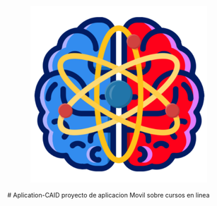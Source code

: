 <h3 align="center">
  <img src="https://github.com/JACKZON-DEVELOPER/Aplication-CAID/blob/master/app/src/main/res/drawable-xxxhdpi/logo.png" alt="CAID Logo" width="400">  
</h3>
# Aplication-CAID
proyecto de aplicacion Movil sobre cursos en linea
